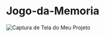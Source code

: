 # Jogo-da-Memoria

![Captura de Tela do Meu Projeto](C:\Users\thiag\Documents\Javascript\imagens.jpg)
